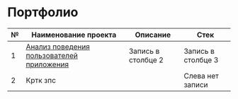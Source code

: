 # Портфолио

|№|Наименование проекта|Описание|Стек|
|-|-|--------|---|
|1|[Анализ поведения пользователей приложения](https://github.com/Svyazhina/Edu/tree/main/Project1)|Запись в столбце 2|Запись в столбце 3|
|2|Кртк зпс| |Слева нет записи|


